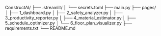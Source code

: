 ConstructAI/
├── .streamlit/
│   └── secrets.toml
├── main.py
├── pages/
│   ├── 1_dashboard.py
│   ├── 2_safety_analyzer.py
│   ├── 3_productivity_reporter.py
│   ├── 4_material_estimator.py
│   ├── 5_schedule_optimizer.py
│   └── 6_floor_plan_visualizer.py
├── requirements.txt
└── README.md
